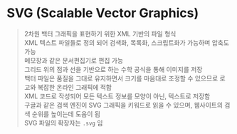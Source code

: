 # SVG (Scalable Vector Graphics)


> 2차원 백터 그래픽을 표현하기 위한 XML 기반의 파일 형식  
> XML 텍스트 파일들로 정의 되어 검색화, 목록화, 스크립트화가 가능하며 압축도 가능  
> 메모장과 같은 문서편집기로 편집 가능  
> 그리드 위의 점과 선을 기반으로 하는 수학 공식을 통해 이미지를 저장  
> 백터 파일은 품질을 그대로 유지하면서 크기를 마음대로 조정할 수 있으므로 로고와 복잡한 온라인 그래픽에 적합  
> XML 코드로 작성되어 모든 텍스트 정보를 모양이 아닌, 텍스트로 저장함  
> 구글과 같은 검색 엔진이 SVG 그래픽을 키워드로 읽을 수 있으며, 웹사이트의 검색 순위를 높이는데 도움이 됨  
> SVG 파일의 확장자는  `.svg` 임


## 

